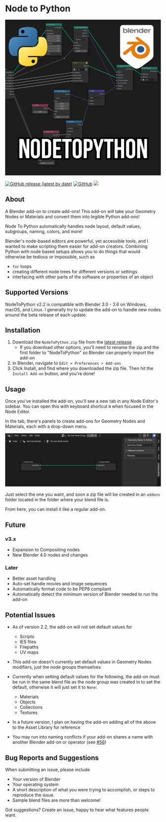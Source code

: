 # Node to Python

![Node To Python Logo](./img/ntp.jpg "Node To Python Logo")

[![GitHub release (latest by date)](https://img.shields.io/github/v/release/BrendanParmer/NodeToPython)](https://github.com/BrendanParmer/NodeToPython/releases) [![GitHub](https://img.shields.io/github/license/BrendanParmer/NodeToPython)](https://github.com/BrendanParmer/NodeToPython/blob/main/LICENSE) ![](https://visitor-badge.laobi.icu/badge?page_id=BrendanParmer.NodeToPython)
 
## About
A Blender add-on to create add-ons! This add-on will take your Geometry Nodes or Materials and convert them into legible Python add-ons!

Node To Python automatically handles node layout, default values, subgroups, naming, colors, and more! 

Blender's node-based editors are powerful, yet accessible tools, and I wanted to make scripting them easier for add-on creators. Combining Python with node based setups allows you to do things that would otherwise be tedious or impossible, such as
* `for` loops
* creating different node trees for different versions or settings
* interfacing with other parts of the software or properties of an object

## Supported Versions
NodeToPython v2.2 is compatible with Blender 3.0 - 3.6 on Windows, macOS, and Linux. I generally try to update the add-on to handle new nodes around the beta release of each update.

## Installation
1. Download the `NodeToPython.zip` file from the [latest release](https://github.com/BrendanParmer/NodeToPython/releases)
    * If you download other options, you'll need to rename the zip and the first folder to "NodeToPython" so Blender can properly import the add-on
2. In Blender, navigate to `Edit > Preferences > Add-ons`
3. Click Install, and find where you downloaded the zip file. Then hit the `Install Add-on` button, and you're done!

## Usage
Once you've installed the add-on, you'll see a new tab in any Node Editor's sidebar. You can open this with keyboard shortcut `N` when focused in the Node Editor.

In the tab, there's panels to create add-ons for Geometry Nodes and Materials, each with a drop-down menu. 

![Add-on Location](./img/location.png "Add-on Location")

Just select the one you want, and soon a zip file will be created in an `addons` folder located in the folder where your blend file is.

From here, you can install it like a regular add-on.

## Future
### v3.x
* Expansion to Compositing nodes
* New Blender 4.0 nodes and changes

### Later
* Better asset handling
* Auto-set handle movies and image sequences
* Automatically format code to be PEP8 compliant
* Automatically detect the minimum version of Blender needed to run the add-on

## Potential Issues
* As of version 2.2, the add-on will not set default values for
    * Scripts
    * IES files
    * Filepaths
    * UV maps
* This add-on doesn't currently set default values in Geometry Nodes modifiers, just the node groups themselves
* Currently when setting default values for the following, the add-on must be run in the same blend file as the node group was created in to set the default, otherwise it will just set it to `None`:
    * Materials
    * Objects
    * Collections
    * Textures

* In a future version, I plan on having the add-on adding all of the above to the Asset Library for reference
* You may run into naming conflicts if your add-on shares a name with another Blender add-on or operator (see [#56](https://github.com/BrendanParmer/NodeToPython/issues/56))

## Bug Reports and Suggestions

When submitting an issue, please include 

* Your version of Blender
* Your operating system
* A short description of what you were trying to accomplish, or steps to reproduce the issue.
* Sample blend files are more than welcome!

Got suggestions? Create an issue, happy to hear what features people want.
